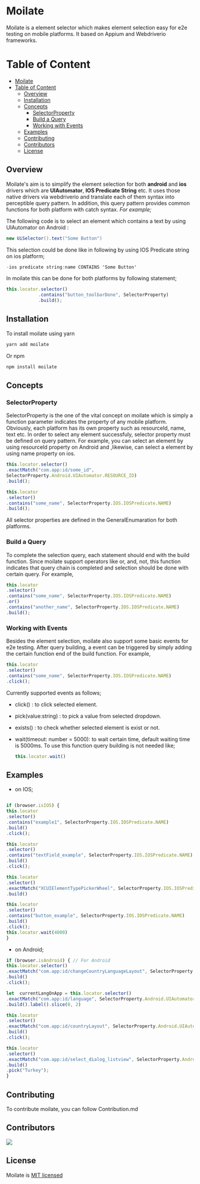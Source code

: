 # Moilate

Moilate is a element selector which makes element selection easy for e2e testing on mobile platforms. It based on Appium and Webdriverio frameworks.

# Table of Content
- [Moilate](#moilate)
- [Table of Content](#table-of-content)
  - [Overview](#overview)
  - [Installation](#installation)
  - [Concepts](#concepts)
    - [SelectorProperty](#selectorproperty)
    - [Build a Query](#build-a-query)
    - [Working with Events](#working-with-events)
  - [Examples](#examples)
  - [Contributing](#contributing)
  - [Contributors](#contributors)
  - [License](#license)

## Overview 

Moilate's aim is to simplify the element selection for both **android** and **ios** drivers which are **UIAutomator**, **IOS Predicate String** etc. It uses those native drivers via webdriverio and translate each of them syntax into perceptible query pattern. In addition, this query pattern provides common functions for both platform with catch syntax. *For example;*

The following code is to select an element which contains a text by using UIAutomator on Android :

```java
new UiSelector().text("Some Button")
```

This selection could be done like in following by using IOS Predicate string on ios platform;
```swift
-ios predicate string:name CONTAINS 'Some Button'
```
In moilate this can be done for both platforms by following statement;
```typescript
this.locator.selector()
			.contains("button_toolbarDone", SelectorProperty)
			.build();
```

## Installation 

To install moilate using yarn
```bash
yarn add moilate
```
Or npm
```bash
npm install moilate
```

## Concepts

### SelectorProperty
SelectorProperty is the one of the vital concept on moilate which is simply a function parameter indicates the property of any mobile platform. Obviously, each platform has its own property such as resourceId, name, text etc. In order to select any element successfuly, selector property must be defined on query pattern. For example, you can select an element by using resourceId property on Android and ,likewise, can select a element by using name property on ios.

```typescript
this.locator.selector()
.exactMatch("com.app:id/some_id",
SelectorProperty.Android.UIAutomator.RESOURCE_ID)
.build();
```

```typescript
this.locator
.selector()
.contains("some_name", SelectorProperty.IOS.IOSPredicate.NAME)
.build();
```

All selector properties are defined in the GeneralEnumaration for both platforms.

### Build a Query
To complete the selection query, each statement should end with the build function. Since moilate support operators like or, and, not, this function indicates that query chain is completed and selection should be done with certain query.  For example,

```typescript
this.locator
.selector()
.contains("some_name", SelectorProperty.IOS.IOSPredicate.NAME)
.or()
.contains("another_name", SelectorProperty.IOS.IOSPredicate.NAME)
.build();
```
 
 ### Working with Events

Besides the element selection, moilate also support some basic events for e2e testing. After query building, a event can be triggered by simply adding the certain function end of the build function. For example, 

```typescript
this.locator
.selector()
.contains("some_name", SelectorProperty.IOS.IOSPredicate.NAME)
.click();
```

Currently supported events as follows; 

 - click() : to click selected element. 
 - pick(value:string) : to pick a value from selected dropdown.
 - exists() : to check whether selected element is exist or not.
 - wait(timeout: number = 5000): to wait certain time, default waiting time is 5000ms. To use this function query building is not needed like; 
  
	 ```typescript
	 this.locator.wait()
	 ```

## Examples
- on IOS; 

```typescript

if (browser.isIOS) {
this.locator
.selector()
.contains("example1", SelectorProperty.IOS.IOSPredicate.NAME)
.build()
.click();

this.locator
.selector()
.contains("textField_example", SelectorProperty.IOS.IOSPredicate.NAME)
.build()
.click();

this.locator
.selector()
.exactMatch("XCUIElementTypePickerWheel", SelectorProperty.IOS.IOSPredicate.TYPE)
.build()

this.locator
.selector()
.contains("button_example", SelectorProperty.IOS.IOSPredicate.NAME)
.build()
.click();
this.locator.wait(4000)
}
```

- on Android; 

```typescript
if (browser.isAndroid) { // For Android 
this.locator.selector()
.exactMatch("com.app:id/changeCountryLanguageLayout", SelectorProperty.Android.UIAutomator.RESOURCE_ID)
.build()
.click();

let  currentLangOnApp = this.locator.selector()
.exactMatch("com.app:id/language", SelectorProperty.Android.UIAutomator.RESOURCE_ID)
.build().label().slice(0, 2)

this.locator
.selector()
.exactMatch("com.app:id/countryLayout", SelectorProperty.Android.UIAutomator.RESOURCE_ID)
.build()
.click();

this.locator
.selector()
.exactMatch("com.app:id/select_dialog_listview", SelectorProperty.Android.UIAutomator.RESOURCE_ID)
.build()
.pick("Turkey");
}
```

## Contributing

To contribute moilate, you can follow Contribution.md

## Contributors

<a href = "https://github.com/modanisatech/moilate/graphs/contributors">
  <img src = "https://contrib.rocks/image?repo=modanisatech/moilate"/>
</a>

## License
Moilate is [MIT licensed](https://github.com/modanisatech/moilate/blob/master/LICENSE)
